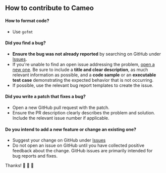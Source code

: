 ## How to contribute to Cameo

#### **How to format code?**

* Use `gofmt`

#### **Did you find a bug?**

* **Ensure the bug was not already reported** by searching on GitHub under [Issues](https://github.com/imanhodjaev/cameo/issues).
* If you're unable to find an open issue addressing the problem, [open a new one](https://github.com/imanhodjaev/cameo/issues/new). Be sure to include a **title and clear description**, as much relevant information as possible, and a **code sample** or an **executable test case** demonstrating the expected behavior that is not occurring.
* If possible, use the relevant bug report templates to create the issue.

#### **Did you write a patch that fixes a bug?**

* Open a new GitHub pull request with the patch.
* Ensure the PR description clearly describes the problem and solution. Include the relevant issue number if applicable.

#### **Do you intend to add a new feature or change an existing one?**

* Suggest your change on GitHub under [Issues](https://github.com/imanhodjaev/cameo/issues)
* Do not open an issue on GitHub until you have collected positive feedback about the change. GitHub issues are primarily intended for bug reports and fixes.

Thanks! 🌟 🍰 🌟
